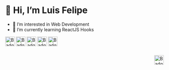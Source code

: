 <h1> 👋 Hi, I’m Luis Felipe </h1>

- 👀 I’m interested in Web Development
- 🌱 I’m currently learning ReactJS Hooks
<!-- 
  - 💞️ I’m looking to collaborate on ...
  - 📫 How to reach me ...
-->

<!--
## ⚙️ &nbsp;GitHub Analytics

<p>
  <img width="500em" src="https://github-readme-stats.vercel.app/api?username=luisfelipecod&show_icons=true&theme=tokyonight" alt="LuisFelipe's stats"/>
  <img width="500em" src="https://github-readme-stats.vercel.app/api/top-langs/?username=luisfelipecod&layout=compact&theme=tokyonight" alt="LuisFelipe's most languages"/>
</p>
-->
<div>
  <img align="center" alt="Badge do HTML" height="30" src="https://img.shields.io/badge/HTML5-E34F26?style=for-the-badge&logo=html5&logoColor=white">
  <img align="center" alt="Badge do CSS" height="30" src="https://img.shields.io/badge/CSS3-1572B6?style=for-the-badge&logo=css3&logoColor=white">
  <img align="center" alt="Badge do Js" height="30" src="https://img.shields.io/badge/JavaScript-F7DF1E?style=for-the-badge&logo=javascript&logoColor=black">
  <img align="center" alt="Badge do React" height="30" src="https://img.shields.io/badge/React-20232A?style=for-the-badge&logo=react&logoColor=61DAFB">
  <img align="center" alt="Badge do Ts" height="30" src="https://img.shields.io/badge/TypeScript-007ACC?style=for-the-badge&logo=typescript&logoColor=white">
</div>

##

<a href="https://www.linkedin.com/in/luis-felipe-da-silva-pereira-02a00b130" target="_blank"><img align="right" alt="Badge com o link do Linkedin do Luis Felipe" height="30" src="https://img.shields.io/badge/LinkedIn-0077B5?style=for-the-badge&logo=linkedin&logoColor=white"></a>
<!---
luisfelipecod/luisfelipecod is a ✨ special ✨ repository because its `README.md` (this file) appears on your GitHub profile.
You can click the Preview link to take a look at your changes.
--->

